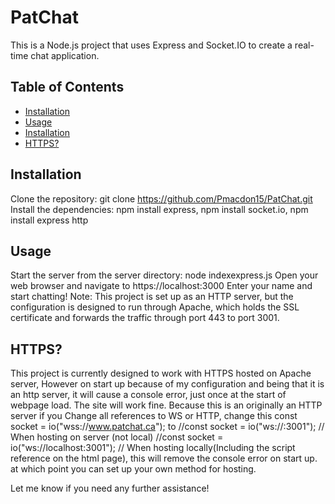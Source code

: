 # PatChat
This is a Node.js project that uses Express and Socket.IO to create a real-time chat application.


## Table of Contents

- [Installation](#Installation)
- [Usage](#Usage)
- [Installation](#installation)
- [HTTPS?](#HTTPS?)
  
## Installation

Clone the repository: git clone https://github.com/Pmacdon15/PatChat.git
Install the dependencies: npm install express, npm install socket.io, npm install express http

## Usage

Start the server from the server directory: node indexexpress.js
Open your web browser and navigate to https://localhost:3000
Enter your name and start chatting!
Note: This project is set up as an HTTP server, but the configuration is designed to run through Apache, which holds the SSL certificate and forwards the traffic through port 443 to port 3001.

## HTTPS?

This project is currently designed to work with HTTPS hosted on Apache server, However on start up because of my configuration and being that it is an http server, it will cause a console error, just once at the start of webpage load. The site will work fine. Because this is an originally an HTTP server if you Change all references to WS or HTTP, change this const socket = io("wss://www.patchat.ca"); to //const socket = io("ws://<public-ip>:3001");  // When hosting on server (not local) //const socket = io("ws://localhost:3001");  // When hosting locally(Including the script reference on the html page), this will remove the console error on start up. at which point you can set up your own method for hosting.

Let me know if you need any further assistance!

